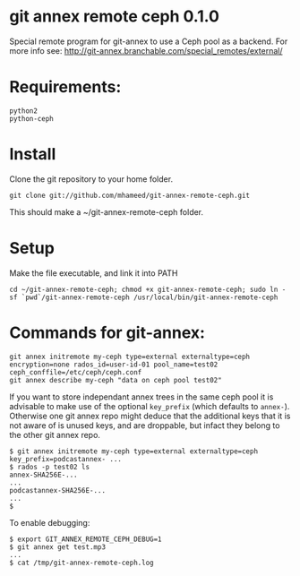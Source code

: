 # git annex remote ceph 0.1.0 #

Special remote program for git-annex to use a Ceph pool as a backend.
For more info see: http://git-annex.branchable.com/special_remotes/external/

# Requirements:

    python2
    python-ceph

# Install
Clone the git repository to your home folder.

    git clone git://github.com/mhameed/git-annex-remote-ceph.git 

This should make a ~/git-annex-remote-ceph folder.

# Setup
Make the file executable, and link it into PATH

    cd ~/git-annex-remote-ceph; chmod +x git-annex-remote-ceph; sudo ln -sf `pwd`/git-annex-remote-ceph /usr/local/bin/git-annex-remote-ceph

# Commands for git-annex:

    git annex initremote my-ceph type=external externaltype=ceph encryption=none rados_id=user-id-01 pool_name=test02 ceph_conffile=/etc/ceph/ceph.conf    
    git annex describe my-ceph "data on ceph pool test02"

If you want to store independant annex trees in the same ceph pool it is advisable to make use of the optional 
`key_prefix` (which defaults to `annex-`). Otherwise one git annex repo might
deduce that the additional keys that it is not aware of is unused keys, and are
droppable, but infact they belong to the other git annex repo.

    $ git annex initremote my-ceph type=external externaltype=ceph key_prefix=podcastannex- ...
    $ rados -p test02 ls
    annex-SHA256E-...
    ...
    podcastannex-SHA256E-...
    ...
    $

To enable debugging:

    $ export GIT_ANNEX_REMOTE_CEPH_DEBUG=1
    $ git annex get test.mp3
    ...
    $ cat /tmp/git-annex-remote-ceph.log

